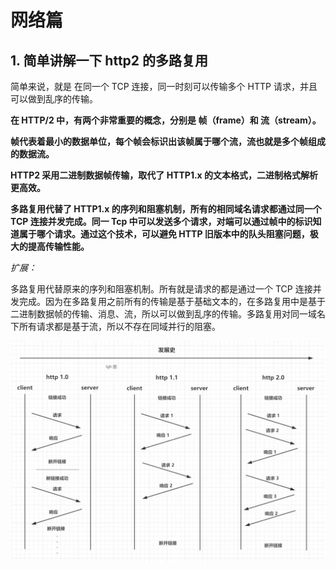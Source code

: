 <!--
 * @Author: your name
 * @Date: 2021-01-06 11:10:35
 * @LastEditTime: 2021-01-06 14:01:07
 * @LastEditors: Please set LastEditors
 * @Description: In User Settings Edit
 * @FilePath: \Github-Repositories\Interview-Questions\HTTP\README.md
-->
# 网络篇
## 1. 简单讲解一下 http2 的多路复用

简单来说，就是 在同一个 TCP 连接，同一时刻可以传输多个 HTTP 请求，并且可以做到乱序的传输。

**在 HTTP/2 中，有两个非常重要的概念，分别是 帧（frame）和 流（stream）。**

**帧代表着最小的数据单位，每个帧会标识出该帧属于哪个流，流也就是多个帧组成的数据流。**

**HTTP2 采用二进制数据帧传输，取代了 HTTP1.x 的文本格式，二进制格式解析更高效。**

**多路复用代替了 HTTP1.x 的序列和阻塞机制，所有的相同域名请求都通过同一个 TCP 连接并发完成。同一 Tcp 中可以发送多个请求，对端可以通过帧中的标识知道属于哪个请求。通过这个技术，可以避免 HTTP 旧版本中的队头阻塞问题，极大的提高传输性能。**

_扩展：_

多路复用代替原来的序列和阻塞机制。所有就是请求的都是通过一个 TCP 连接并发完成。因为在多路复用之前所有的传输是基于基础文本的，在多路复用中是基于二进制数据帧的传输、消息、流，所以可以做到乱序的传输。多路复用对同一域名下所有请求都是基于流，所以不存在同域并行的阻塞。

<img src=".\imgs\multiplexing.png" />
